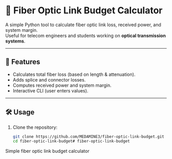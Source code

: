 # 📡 Fiber Optic Link Budget Calculator

A simple Python tool to calculate fiber optic link loss, received power, and system margin.  
Useful for telecom engineers and students working on **optical transmission systems**.

---

## 🚀 Features
- Calculates total fiber loss (based on length & attenuation).
- Adds splice and connector losses.
- Computes received power and system margin.
- Interactive CLI (user enters values).

---

## 🛠️ Usage
1. Clone the repository:
   ```bash
   git clone https://github.com/MEDAMINE3/fiber-optic-link-budget.git
   cd fiber-optic-link-budget# fiber-optic-link-budget
Simple fiber optic link budget calculator
